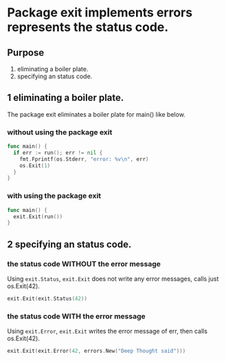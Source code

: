Package exit implements errors represents the status code.
======================================================================

Purpose
----------------------------------------------------------------------

1. eliminating a boiler plate.
2. specifying an status code.


1 eliminating a boiler plate.
----------------------------------------------------------------------

The package exit eliminates a boiler plate for main() like below.

### without using the package exit

``` go
func main() {
  if err := run(); err != nil {
    fmt.Fprintf(os.Stderr, "error: %v\n", err)
    os.Exit(1)
  }
}
```

### with using the package exit

``` go
func main() {
  exit.Exit(run())
}
```

2 specifying an status code.
----------------------------------------------------------------------

### the status code WITHOUT the error message

Using `exit.Status`, `exit.Exit` does not write any error messages, calls just os.Exit(42).

``` go
exit.Exit(exit.Status(42))
```

### the status code WITH the error message

Using `exit.Error`, `exit.Exit` writes the error message of err, then calls os.Exit(42).

``` go
exit.Exit(exit.Error(42, errors.New("Deep Thought said")))
```
